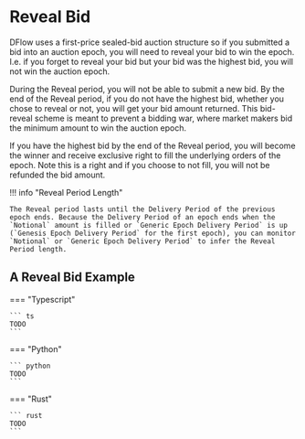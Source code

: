 # Reveal Bid

DFlow uses a first-price sealed-bid auction structure so if you submitted a bid into an auction epoch, you will need to reveal your bid to win the epoch. I.e. if you forget to reveal your bid but your bid was the highest bid, you will not win the auction epoch.

During the Reveal period, you will not be able to submit a new bid. By the end of the Reveal period, if you do not have the highest bid, whether you chose to reveal or not, you will get your bid amount returned. This bid-reveal scheme is meant to prevent a bidding war, where market makers bid the minimum amount to win the auction epoch.

If you have the highest bid by the end of the Reveal period, you will become the winner and receive exclusive right to fill the underlying orders of the epoch. Note this is a right and if you choose to not fill, you will not be refunded the bid amount.

!!! info "Reveal Period Length"

    The Reveal period lasts until the Delivery Period of the previous epoch ends. Because the Delivery Period of an epoch ends when the `Notional` amount is filled or `Generic Epoch Delivery Period` is up (`Genesis Epoch Delivery Period` for the first epoch), you can monitor `Notional` or `Generic Epoch Delivery Period` to infer the Reveal Period length.

## A Reveal Bid Example

=== "Typescript"

    ``` ts
    TODO
    ```

=== "Python"

    ``` python
    TODO
    ```

=== "Rust"

    ``` rust
    TODO
    ```
